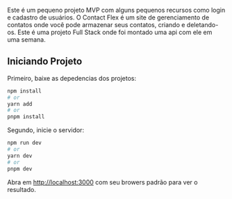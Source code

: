 Este é um pequeno projeto MVP com alguns pequenos recursos como login e cadastro de usuários. O Contact Flex é um site de gerenciamento de contatos onde você pode armazenar seus contatos, criando e deletando-os. Este é uma projeto Full Stack onde foi montado uma api com ele em uma semana.

## Iniciando Projeto

Primeiro, baixe as depedencias dos projetos:

```bash
npm install
# or
yarn add
# or
pnpm install
```

Segundo, inicie o servidor:

```bash
npm run dev
# or
yarn dev
# or
pnpm dev
```

Abra em [http://localhost:3000](http://localhost:3000) com seu browers padrão para ver o resultado.
